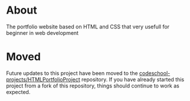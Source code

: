 # About

The portfolio website based on HTML and CSS that very usefull for beginner in web development 

# Moved

Future updates to this project have been moved to the [codeschool-projects/HTMLPortfolioProject](https://github.com/codeschool-projects/HTMLPortfolioProject) repository. If you have already started this project from a fork of this repository, things should continue to work as expected.
